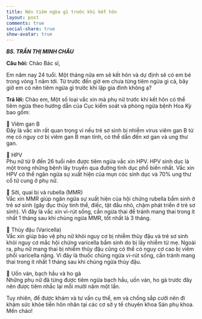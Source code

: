 ```yaml
---
title: Nên tiêm ngừa gì trước khi kết hôn
layout: post
comments: true
social-share: true
show-avatar: true
---
```


***BS. TRẦN THỊ MINH CHÂU***

**Câu hỏi:** Chào Bác sĩ, 

Em năm nay 24 tuổi. Một tháng nữa em sẽ kết hôn và dự định sẽ có em bé trong vòng 1 năm tới. Từ trước đến giờ em chưa từng tiêm ngừa gì cả, bây giờ em có nên tiêm ngừa gì trước khi lập gia đình không ạ?

**Trả lời:** Chào em,
Một số loại vắc xin mà phụ nữ trước khi kết hôn có thể tiêm ngừa theo hướng dẫn của Cục kiểm soát và phòng ngừa bệnh Hoa Kỳ bao gồm:

🌲 Viêm gan B  
Đây là vắc xin rất quan trọng vì nếu trẻ sơ sinh bị nhiễm virus viêm gan B từ mẹ có nguy cơ bị viêm gan B mạn tính, có thể dẫn đến xơ gan và ung thư gan.

🌲 HPV  
Phụ nữ từ 9 đến 26 tuổi nên được tiêm ngừa vắc xin HPV. HPV sinh dục là một trong những bệnh lây truyền qua đường tình dục phổ biến nhất. Vắc xin HPV có thể ngăn ngừa sự xuất hiện của mụn cóc sinh dục và 70% ung thư cổ tử cung ở phụ nữ.

🌲 Sởi, quai bị và rubella (MMR)  
Vắc xin MMR giúp ngăn ngừa sự xuất hiện của hội chứng rubella bẩm sinh ở trẻ sơ sinh (gây đục thủy tinh thể, điếc, tật đầu nhỏ, chậm phát triển ở trẻ sơ sinh). Vì đây là vắc xin vi-rút sống, cần ngừa thai để tránh mang thai trong ít nhất 1 tháng sau khi chủng ngừa MMR, tốt nhất là 3 tháng.

🌲 Thủy đậu (Varicella)  
Vắc xin giúp bảo vệ phụ nữ khỏi nguy cơ bị nhiễm thủy đậu và trẻ sơ sinh khỏi nguy cơ mắc hội chứng varicella bẩm sinh do bị lây nhiễm từ mẹ. Ngoài ra, phụ nữ mang thai bị nhiễm thủy đậu cũng có thể có nguy cơ cao bị viêm phổi varicella nặng. Vì đây là thuốc chủng ngừa vi-rút sống, cần tránh mang thai trong ít nhất 1 tháng sau khi chủng ngừa thủy đậu.

🌲 Uốn ván, bạch hầu và ho gà  
Những phụ nữ đã từng được tiêm ngừa bạch hầu, uốn ván, ho gà trước đây nên được tiêm nhắc lại mỗi mười năm một lần. 

Tuy nhiên, để được khám và tư vấn cụ thể, em và chồng sắp cưới nên đi khám sức khỏe tiền hôn nhân tại các cơ sở y tế chuyên khoa Sản phụ khoa. Mến chào!